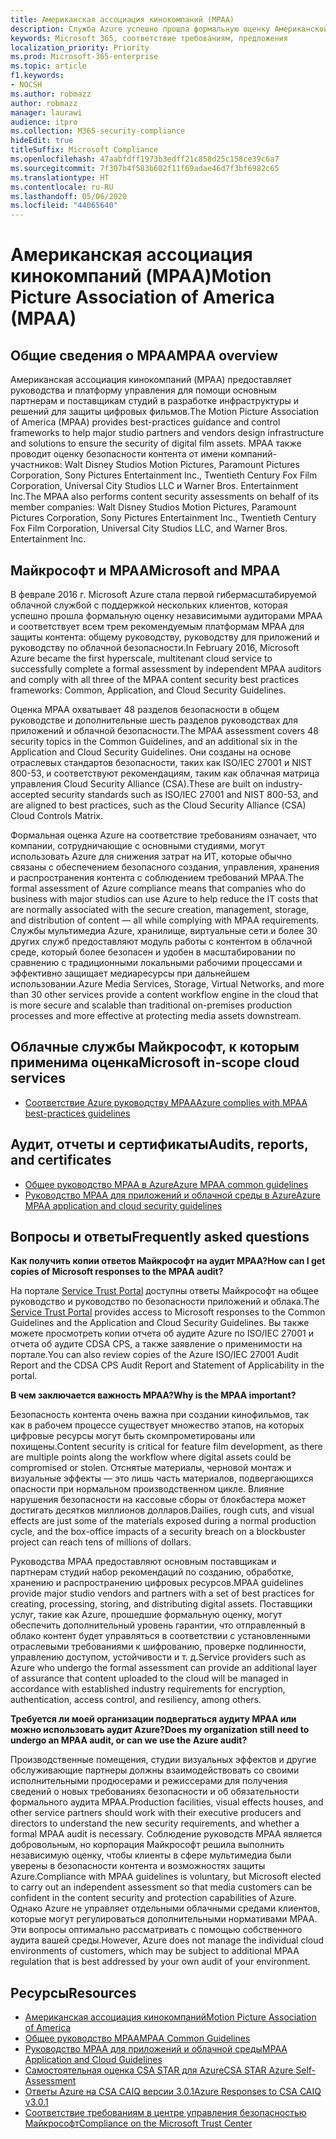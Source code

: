 ```yaml
---
title: Американская ассоциация кинокомпаний (MPAA)
description: Служба Azure успешно прошла формальную оценку Американской ассоциации кинокомпаний.
keywords: Microsoft 365, соответствие требованиям, предложения
localization_priority: Priority
ms.prod: Microsoft-365-enterprise
ms.topic: article
f1.keywords:
- NOCSH
ms.author: robmazz
author: robmazz
manager: laurawi
audience: itpro
ms.collection: M365-security-compliance
hideEdit: true
titleSuffix: Microsoft Compliance
ms.openlocfilehash: 47aabfdff1973b3edff21c858d25c158ce39c6a7
ms.sourcegitcommit: 7f307b4f583b602f11f69adae46d7f3bf6982c65
ms.translationtype: HT
ms.contentlocale: ru-RU
ms.lasthandoff: 05/06/2020
ms.locfileid: "44065640"
---
```

# <a name="motion-picture-association-of-america-mpaa"></a><span data-ttu-id="3229e-104">Американская ассоциация кинокомпаний (MPAA)</span><span class="sxs-lookup"><span data-stu-id="3229e-104">Motion Picture Association of America (MPAA)</span></span>

## <a name="mpaa-overview"></a><span data-ttu-id="3229e-105">Общие сведения о MPAA</span><span class="sxs-lookup"><span data-stu-id="3229e-105">MPAA overview</span></span>

<span data-ttu-id="3229e-106">Американская ассоциация кинокомпаний (MPAA) предоставляет руководства и платформу управления для помощи основным партнерам и поставщикам студий в разработке инфраструктуры и решений для защиты цифровых фильмов.</span><span class="sxs-lookup"><span data-stu-id="3229e-106">The Motion Picture Association of America (MPAA) provides best-practices guidance and control frameworks to help major studio partners and vendors design infrastructure and solutions to ensure the security of digital film assets.</span></span> <span data-ttu-id="3229e-107">MPAA также проводит оценку безопасности контента от имени компаний-участников: Walt Disney Studios Motion Pictures, Paramount Pictures Corporation, Sony Pictures Entertainment Inc., Twentieth Century Fox Film Corporation, Universal City Studios LLC и Warner Bros. Entertainment Inc.</span><span class="sxs-lookup"><span data-stu-id="3229e-107">The MPAA also performs content security assessments on behalf of its member companies: Walt Disney Studios Motion Pictures, Paramount Pictures Corporation, Sony Pictures Entertainment Inc., Twentieth Century Fox Film Corporation, Universal City Studios LLC, and Warner Bros. Entertainment Inc.</span></span>

## <a name="microsoft-and-mpaa"></a><span data-ttu-id="3229e-108">Майкрософт и MPAA</span><span class="sxs-lookup"><span data-stu-id="3229e-108">Microsoft and MPAA</span></span>

<span data-ttu-id="3229e-109">В феврале 2016 г. Microsoft Azure стала первой гибермасштабируемой облачной службой с поддержкой нескольких клиентов, которая успешно прошла формальную оценку независимыми аудиторами MPAA и соответствует всем трем рекомендуемым платформам MPAA для защиты контента: общему руководству, руководству для приложений и руководству по облачной безопасности.</span><span class="sxs-lookup"><span data-stu-id="3229e-109">In February 2016, Microsoft Azure became the first hyperscale, multitenant cloud service to successfully complete a formal assessment by independent MPAA auditors and comply with all three of the MPAA content security best practices frameworks: Common, Application, and Cloud Security Guidelines.</span></span>

<span data-ttu-id="3229e-110">Оценка MPAA охватывает 48 разделов безопасности в общем руководстве и дополнительные шесть разделов руководствах для приложений и облачной безопасности.</span><span class="sxs-lookup"><span data-stu-id="3229e-110">The MPAA assessment covers 48 security topics in the Common Guidelines, and an additional six in the Application and Cloud Security Guidelines.</span></span> <span data-ttu-id="3229e-111">Они созданы на основе отраслевых стандартов безопасности, таких как ISO/IEC 27001 и NIST 800-53, и соответствуют рекомендациям, таким как облачная матрица управления Cloud Security Alliance (CSA).</span><span class="sxs-lookup"><span data-stu-id="3229e-111">These are built on industry-accepted security standards such as ISO/IEC 27001 and NIST 800-53, and are aligned to best practices, such as the Cloud Security Alliance (CSA) Cloud Controls Matrix.</span></span>

<span data-ttu-id="3229e-112">Формальная оценка Azure на соответствие требованиям означает, что компании, сотрудничающие с основными студиями, могут использовать Azure для снижения затрат на ИТ, которые обычно связаны с обеспечением безопасного создания, управления, хранения и распространения контента с соблюдением требований MPAA.</span><span class="sxs-lookup"><span data-stu-id="3229e-112">The formal assessment of Azure compliance means that companies who do business with major studios can use Azure to help reduce the IT costs that are normally associated with the secure creation, management, storage, and distribution of content — all while complying with MPAA requirements.</span></span> <span data-ttu-id="3229e-113">Службы мультимедиа Azure, хранилище, виртуальные сети и более 30 других служб предоставляют модуль работы с контентом в облачной среде, который более безопасен и удобен в масштабировании по сравнению с традиционными локальными рабочими процессами и эффективно защищает медиаресурсы при дальнейшем использовании.</span><span class="sxs-lookup"><span data-stu-id="3229e-113">Azure Media Services, Storage, Virtual Networks, and more than 30 other services provide a content workflow engine in the cloud that is more secure and scalable than traditional on-premises production processes and more effective at protecting media assets downstream.</span></span>

## <a name="microsoft-in-scope-cloud-services"></a><span data-ttu-id="3229e-114">Облачные службы Майкрософт, к которым применима оценка</span><span class="sxs-lookup"><span data-stu-id="3229e-114">Microsoft in-scope cloud services</span></span>

- [<span data-ttu-id="3229e-115">Соответствие Azure руководству MPAA</span><span class="sxs-lookup"><span data-stu-id="3229e-115">Azure complies with MPAA best-practices guidelines</span></span>](https://aka.ms/AzureCompliance)

## <a name="audits-reports-and-certificates"></a><span data-ttu-id="3229e-116">Аудит, отчеты и сертификаты</span><span class="sxs-lookup"><span data-stu-id="3229e-116">Audits, reports, and certificates</span></span>

- [<span data-ttu-id="3229e-117">Общее руководство MPAA в Azure</span><span class="sxs-lookup"><span data-stu-id="3229e-117">Azure MPAA common guidelines</span></span>](https://aka.ms/AzureMPAACommonGuidelines)
- [<span data-ttu-id="3229e-118">Руководство MPAA для приложений и облачной среды в Azure</span><span class="sxs-lookup"><span data-stu-id="3229e-118">Azure MPAA application and cloud security guidelines</span></span>](https://aka.ms/AzureMPAAApplicationandCloudSecurityGuidelines)

## <a name="frequently-asked-questions"></a><span data-ttu-id="3229e-119">Вопросы и ответы</span><span class="sxs-lookup"><span data-stu-id="3229e-119">Frequently asked questions</span></span>

<span data-ttu-id="3229e-120">**Как получить копии ответов Майкрософт на аудит MPAA?**</span><span class="sxs-lookup"><span data-stu-id="3229e-120">**How can I get copies of Microsoft responses to the MPAA audit?**</span></span>

<span data-ttu-id="3229e-121">На портале [Service Trust Portal](https://aka.ms/stphelp) доступны ответы Майкрософт на общее руководство и руководство по безопасности приложений и облака.</span><span class="sxs-lookup"><span data-stu-id="3229e-121">The [Service Trust Portal](https://aka.ms/stphelp) provides access to Microsoft responses to the Common Guidelines and the Application and Cloud Security Guidelines.</span></span> <span data-ttu-id="3229e-122">Вы также можете просмотреть копии отчета об аудите Azure по ISO/IEC 27001 и отчета об аудите CDSA CPS, а также заявление о применимости на портале.</span><span class="sxs-lookup"><span data-stu-id="3229e-122">You can also review copies of the Azure ISO/IEC 27001 Audit Report and the CDSA CPS Audit Report and Statement of Applicability in the portal.</span></span>

<span data-ttu-id="3229e-123">**В чем заключается важность MPAA?**</span><span class="sxs-lookup"><span data-stu-id="3229e-123">**Why is the MPAA important?**</span></span>

<span data-ttu-id="3229e-124">Безопасность контента очень важна при создании кинофильмов, так как в рабочем процессе существует множество этапов, на которых цифровые ресурсы могут быть скомпрометированы или похищены.</span><span class="sxs-lookup"><span data-stu-id="3229e-124">Content security is critical for feature film development, as there are multiple points along the workflow where digital assets could be compromised or stolen.</span></span> <span data-ttu-id="3229e-125">Отснятые материалы, черновой монтаж и визуальные эффекты — это лишь часть материалов, подвергающихся опасности при нормальном производственном цикле. Влияние нарушения безопасности на кассовые сборы от блокбастера может достигать десятков миллионов долларов.</span><span class="sxs-lookup"><span data-stu-id="3229e-125">Dailies, rough cuts, and visual effects are just some of the materials exposed during a normal production cycle, and the box-office impacts of a security breach on a blockbuster project can reach tens of millions of dollars.</span></span>

<span data-ttu-id="3229e-126">Руководства MPAA предоставляют основным поставщикам и партнерам студий набор рекомендаций по созданию, обработке, хранению и распространению цифровых ресурсов.</span><span class="sxs-lookup"><span data-stu-id="3229e-126">MPAA guidelines provide major studio vendors and partners with a set of best practices for creating, processing, storing, and distributing digital assets.</span></span> <span data-ttu-id="3229e-127">Поставщики услуг, такие как Azure, прошедшие формальную оценку, могут обеспечить дополнительный уровень гарантии, что отправленный в облако контент будет управляться в соответствии с установленными отраслевыми требованиями к шифрованию, проверке подлинности, управлению доступом, устойчивости и т. д.</span><span class="sxs-lookup"><span data-stu-id="3229e-127">Service providers such as Azure who undergo the formal assessment can provide an additional layer of assurance that content uploaded to the cloud will be managed in accordance with established industry requirements for encryption, authentication, access control, and resiliency, among others.</span></span>

<span data-ttu-id="3229e-128">**Требуется ли моей организации подвергаться аудиту MPAA или можно использовать аудит Azure?**</span><span class="sxs-lookup"><span data-stu-id="3229e-128">**Does my organization still need to undergo an MPAA audit, or can we use the Azure audit?**</span></span>

<span data-ttu-id="3229e-129">Производственные помещения, студии визуальных эффектов и другие обслуживающие партнеры должны взаимодействовать со своими исполнительными продюсерами и режиссерами для получения сведений о новых требованиях безопасности и об обязательности формального аудита MPAA.</span><span class="sxs-lookup"><span data-stu-id="3229e-129">Production facilities, visual effects houses, and other service partners should work with their executive producers and directors to understand the new security requirements, and whether a formal MPAA audit is necessary.</span></span> <span data-ttu-id="3229e-130">Соблюдение руководств MPAA является добровольным, но корпорация Майкрософт решила выполнить независимую оценку, чтобы клиенты в сфере мультимедиа были уверены в безопасности контента и возможностях защиты Azure.</span><span class="sxs-lookup"><span data-stu-id="3229e-130">Compliance with MPAA guidelines is voluntary, but Microsoft elected to carry out an independent assessment so that media customers can be confident in the content security and protection capabilities of Azure.</span></span> <span data-ttu-id="3229e-131">Однако Azure не управляет отдельными облачными средами клиентов, которые могут регулироваться дополнительными нормативами MPAA. Эти вопросы оптимально рассматривать с помощью собственного аудита вашей среды.</span><span class="sxs-lookup"><span data-stu-id="3229e-131">However, Azure does not manage the individual cloud environments of customers, which may be subject to additional MPAA regulation that is best addressed by your own audit of your environment.</span></span>

## <a name="resources"></a><span data-ttu-id="3229e-132">Ресурсы</span><span class="sxs-lookup"><span data-stu-id="3229e-132">Resources</span></span>

- [<span data-ttu-id="3229e-133">Американская ассоциация кинокомпаний</span><span class="sxs-lookup"><span data-stu-id="3229e-133">Motion Picture Association of America</span></span>](https://www.mpaa.org/)
- [<span data-ttu-id="3229e-134">Общее руководство MPAA</span><span class="sxs-lookup"><span data-stu-id="3229e-134">MPAA Common Guidelines</span></span>](https://www.mpaa.org/wp-content/uploads/2015/11/MPAA-Best-Practices-Common-Guidelines_V3_0_2015_04_02_FINAL-r7.pdf)
- [<span data-ttu-id="3229e-135">Руководство MPAA для приложений и облачной среды</span><span class="sxs-lookup"><span data-stu-id="3229e-135">MPAA Application and Cloud Guidelines</span></span>](https://www.mpaa.org/wp-content/uploads/2015/12/MPAA-Best-Practices-App-and-Cloud_V1-0-20150507-RELEASE-CANDIDATE-6.docx)
- [<span data-ttu-id="3229e-136">Самостоятельная оценка CSA STAR для Azure</span><span class="sxs-lookup"><span data-stu-id="3229e-136">CSA STAR Azure Self-Assessment</span></span>](https://www.microsoft.com/TrustCenter/Compliance/CSA-self-assessment)
- [<span data-ttu-id="3229e-137">Ответы Azure на CSA CAIQ версии 3.0.1</span><span class="sxs-lookup"><span data-stu-id="3229e-137">Azure Responses to CSA CAIQ v3.0.1</span></span>](https://gallery.technet.microsoft.com/Azure-Responses-to-CSA-46034a11)
- [<span data-ttu-id="3229e-138">Соответствие требованиям в центре управления безопасностью Майкрософт</span><span class="sxs-lookup"><span data-stu-id="3229e-138">Compliance on the Microsoft Trust Center</span></span>](https://www.microsoft.com/trust-center/compliance/compliance-overview)

